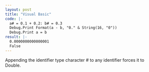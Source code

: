 ```yaml
---
layout: post
title: "Visual Basic"
code: |-
  a# = 0.1 + 0.2: b# = 0.3
  Debug.Print Format(a - b, "0." & String(16, "0"))
  Debug.Print a = b
result: |-
  0.0000000000000001
  False
---
```

Appending the identifier type character # to any identifier forces it to Double.
